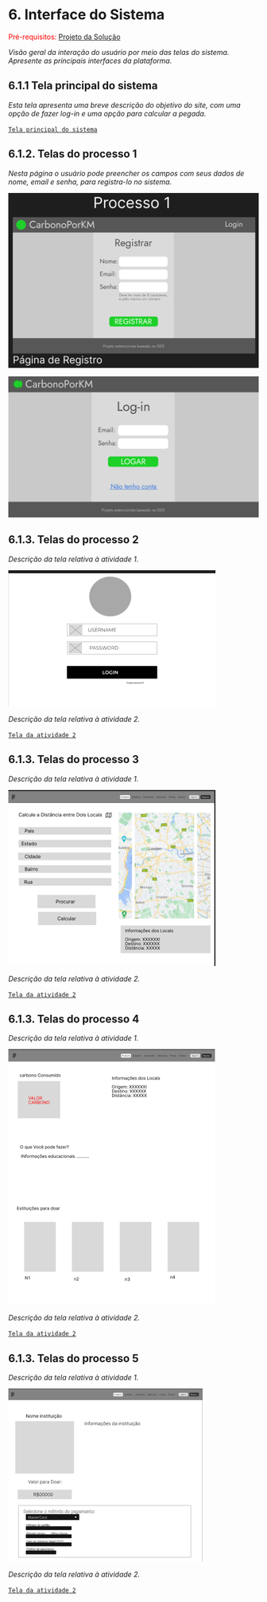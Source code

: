 
# 6. Interface do Sistema

<span style="color:red">Pré-requisitos: <a href="4-Projeto-Solucao.md"> Projeto da Solução</a></span>

_Visão geral da interação do usuário por meio das telas do sistema. Apresente as principais interfaces da plataforma._

## 6.1.1 Tela principal do sistema

_Esta tela apresenta uma breve descrição do objetivo do site, com uma opção de fazer log-in e uma opção para calcular a pegada._

[`Tela principal do sistema`](images/tela_home.png)


## 6.1.2. Telas do processo 1

_Nesta página o usuário pode preencher os campos com seus dados de nome, email e senha, para registra-lo no sistema._

![register](./images/tela_1.png)

![login](./images/tela_login.png)

## 6.1.3. Telas do processo 2

_Descrição da tela relativa à atividade 1._

![AS-IS](./images/tela_2.png)

_Descrição da tela relativa à atividade 2._

[`Tela da atividade 2`](images/)

## 6.1.3. Telas do processo 3

_Descrição da tela relativa à atividade 1._

![AS-IS](./images/tela_3.png)

_Descrição da tela relativa à atividade 2._

[`Tela da atividade 2`](images/)

## 6.1.3. Telas do processo 4

_Descrição da tela relativa à atividade 1._

![AS-IS](./images/tela_4.png)

_Descrição da tela relativa à atividade 2._

[`Tela da atividade 2`](images/)

## 6.1.3. Telas do processo 5

_Descrição da tela relativa à atividade 1._

![AS-IS](./images/tela_5.png)

_Descrição da tela relativa à atividade 2._

[`Tela da atividade 2`](images/)


